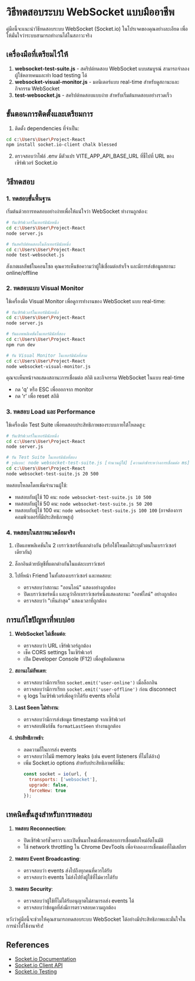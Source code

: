 # วิธีทดสอบระบบ WebSocket แบบมืออาชีพ

คู่มือนี้จะแนะนำวิธีทดสอบระบบ WebSocket (Socket.io) ในโปรเจคของคุณอย่างละเอียด เพื่อให้มั่นใจว่าระบบสามารถทำงานได้ในสภาวะจริง

## เครื่องมือที่เตรียมไว้ให้

1. **websocket-test-suite.js** - สคริปต์ทดสอบ WebSocket แบบสมบูรณ์ สามารถจำลองผู้ใช้หลายคนและทำ load testing ได้
2. **websocket-visual-monitor.js** - มอนิเตอร์แบบ real-time สำหรับดูสถานะและกิจกรรม WebSocket
3. **test-websocket.js** - สคริปต์ทดสอบแบบง่าย สำหรับเริ่มต้นทดสอบอย่างรวดเร็ว

## ขั้นตอนการติดตั้งและเตรียมการ

1. ติดตั้ง dependencies ที่จำเป็น:
```bash
cd c:\Users\User\Project-React
npm install socket.io-client chalk blessed
```

2. ตรวจสอบว่าไฟล์ .env มีตัวแปร VITE_APP_API_BASE_URL ที่ชี้ไปที่ URL ของเซิร์ฟเวอร์ Socket.io

## วิธีทดสอบ

### 1. ทดสอบขั้นพื้นฐาน

เริ่มต้นด้วยการทดสอบอย่างง่ายเพื่อให้แน่ใจว่า WebSocket ทำงานถูกต้อง:

```bash
# รันเซิร์ฟเวอร์ในเทอร์มินัลหนึ่ง
cd c:\Users\User\Project-React
node server.js

# รันสคริปต์ทดสอบในอีกเทอร์มินัลหนึ่ง
cd c:\Users\User\Project-React
node test-websocket.js
```

สังเกตผลลัพธ์ในคอนโซล คุณควรเห็นข้อความว่าผู้ใช้เชื่อมต่อสำเร็จ และมีการส่งข้อมูลสถานะ online/offline

### 2. ทดสอบแบบ Visual Monitor

ใช้เครื่องมือ Visual Monitor เพื่อดูการทำงานของ WebSocket แบบ real-time:

```bash
# รันเซิร์ฟเวอร์ในเทอร์มินัลหนึ่ง
cd c:\Users\User\Project-React
node server.js

# รันแอพพลิเคชันในเทอร์มินัลที่สอง
cd c:\Users\User\Project-React
npm run dev

# รัน Visual Monitor ในเทอร์มินัลที่สาม
cd c:\Users\User\Project-React
node websocket-visual-monitor.js
```

คุณจะเห็นหน้าจอแสดงสถานะการเชื่อมต่อ สถิติ และกิจกรรม WebSocket ในแบบ real-time
- กด 'q' หรือ ESC เพื่อออกจาก monitor
- กด 'r' เพื่อ reset สถิติ

### 3. ทดสอบ Load และ Performance

ใช้เครื่องมือ Test Suite เพื่อทดสอบประสิทธิภาพของระบบภายใต้โหลดสูง:

```bash
# รันเซิร์ฟเวอร์ในเทอร์มินัลหนึ่ง
cd c:\Users\User\Project-React
node server.js

# รัน Test Suite ในเทอร์มินัลที่สอง
# รูปแบบ: node websocket-test-suite.js [จำนวนผู้ใช้] [ความล่าช้าระหว่างการเชื่อมต่อ ms]
cd c:\Users\User\Project-React
node websocket-test-suite.js 20 500
```

ทดสอบโหลดโดยเพิ่มจำนวนผู้ใช้:
- ทดสอบกับผู้ใช้ 10 คน: `node websocket-test-suite.js 10 500`
- ทดสอบกับผู้ใช้ 50 คน: `node websocket-test-suite.js 50 200`
- ทดสอบกับผู้ใช้ 100 คน: `node websocket-test-suite.js 100 100` (อาจต้องการคอมพิวเตอร์ที่มีประสิทธิภาพสูง)

### 4. ทดสอบในสภาพแวดล้อมจริง

1. เปิดแอพพลิเคชันใน 2 เบราว์เซอร์ที่แตกต่างกัน (หรือใช้โหมดไม่ระบุตัวตนในเบราว์เซอร์เดียวกัน)

2. ล็อกอินด้วยบัญชีที่แตกต่างกันในแต่ละเบราว์เซอร์

3. ไปที่หน้า Friend ในทั้งสองเบราว์เซอร์ และทดสอบ:
   - ตรวจสอบว่าสถานะ "ออนไลน์" แสดงอย่างถูกต้อง
   - ปิดเบราว์เซอร์หนึ่ง และดูว่าอีกเบราว์เซอร์หนึ่งแสดงสถานะ "ออฟไลน์" อย่างถูกต้อง
   - ตรวจสอบว่า "เห็นล่าสุด" แสดงเวลาที่ถูกต้อง

## การแก้ไขปัญหาที่พบบ่อย

1. **WebSocket ไม่เชื่อมต่อ**:
   - ตรวจสอบว่า URL เซิร์ฟเวอร์ถูกต้อง
   - เช็ค CORS settings ในเซิร์ฟเวอร์
   - เปิด Developer Console (F12) เพื่อดูข้อผิดพลาด

2. **สถานะไม่อัพเดท**:
   - ตรวจสอบว่ามีการเรียก `socket.emit('user-online')` เมื่อล็อกอิน
   - ตรวจสอบว่ามีการเรียก `socket.emit('user-offline')` ก่อน disconnect
   - ดู logs ในเซิร์ฟเวอร์เพื่อดูว่าได้รับ events หรือไม่

3. **Last Seen ไม่ทำงาน**:
   - ตรวจสอบว่ามีการส่งข้อมูล timestamp จากเซิร์ฟเวอร์
   - ตรวจสอบฟังก์ชัน `formatLastSeen` ทำงานถูกต้อง

4. **ประสิทธิภาพช้า**:
   - ลดความถี่ในการส่ง events
   - ตรวจสอบว่าไม่มี memory leaks (เช่น event listeners ที่ไม่ได้ล้าง)
   - เพิ่ม Socket.io options สำหรับประสิทธิภาพที่ดีขึ้น:
     ```javascript
     const socket = io(url, {
       transports: ['websocket'],
       upgrade: false,
       forceNew: true
     });
     ```

## เทคนิคขั้นสูงสำหรับการทดสอบ

1. **ทดสอบ Reconnection**:
   - ปิดเซิร์ฟเวอร์ชั่วคราว และเปิดขึ้นมาใหม่เพื่อทดสอบการเชื่อมต่อใหม่อัตโนมัติ
   - ใช้ network throttling ใน Chrome DevTools เพื่อจำลองการเชื่อมต่อที่ไม่เสถียร

2. **ทดสอบ Event Broadcasting**:
   - ตรวจสอบว่า events ส่งไปถึงทุกคนที่ควรได้รับ
   - ตรวจสอบว่า events ไม่ส่งไปยังผู้ใช้ที่ไม่ควรได้รับ

3. **ทดสอบ Security**:
   - ตรวจสอบว่าผู้ใช้ที่ไม่ได้รับอนุญาตไม่สามารถส่ง events ได้
   - ตรวจสอบว่าข้อมูลที่ส่งมีการตรวจสอบความถูกต้อง

หวังว่าคู่มือนี้จะช่วยให้คุณสามารถทดสอบระบบ WebSocket ได้อย่างมีประสิทธิภาพและมั่นใจในการนำไปใช้งานจริง!

## References
- [Socket.io Documentation](https://socket.io/docs/)
- [Socket.io Client API](https://socket.io/docs/v4/client-api/)
- [Socket.io Testing](https://socket.io/docs/v4/testing/)
